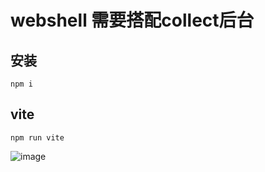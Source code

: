 # webshell 需要搭配collect后台

## 安装

```
npm i
```
## vite

```
npm run vite
```
![image](https://github.com/SelfDown/webshell/assets/22128775/82c5e300-ba78-4a1c-a372-7c49abae70bc)
